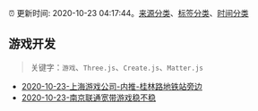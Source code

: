 :alarm_clock: 更新时间: 2020-10-23 04:17:44。[来源分类](../README.md)、[标签分类](../TAGS.md)、[时间分类](../TIMELINE.md)

## 游戏开发


> 关键字：`游戏`、`Three.js`、`Create.js`、`Matter.js`



- [2020-10-23-上海游戏公司-内推-桂林路地铁站旁边](https://www.v2ex.com/t/717781) 
- [2020-10-23-南京联通宽带游戏稳不稳](https://www.v2ex.com/t/717771) 